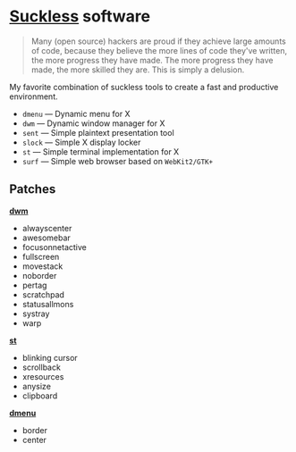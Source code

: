 # [Suckless] software

> Many (open source) hackers are proud if they achieve large amounts of code,
> because they believe the more lines of code they've written, the more progress
> they have made. The more progress they have made, the more skilled they are.
> This is simply a delusion.

My favorite combination of suckless tools to create a fast and productive
environment.

- `dmenu` — Dynamic menu for X
- `dwm` — Dynamic window manager for X
- `sent` — Simple plaintext presentation tool
- `slock` — Simple X display locker
- `st` — Simple terminal implementation for X
- `surf` — Simple web browser based on `WebKit2/GTK+`

## Patches

**[dwm]**

- alwayscenter
- awesomebar
- focusonnetactive
- fullscreen
- movestack
- noborder
- pertag
- scratchpad
- statusallmons
- systray
- warp

**[st]**

- blinking cursor
- scrollback
- xresources
- anysize
- clipboard

**[dmenu]**

- border
- center

[Suckless]: https://suckless.org/
[dmenu]: https://tools.suckless.org/dmenu/
[dwm]: https://dwm.suckless.org/
[st]: https://st.suckless.org/
